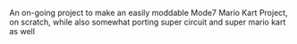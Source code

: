 An on-going project to make an easily moddable Mode7 Mario Kart Project, on scratch, while also somewhat porting super circuit and super mario kart as well
